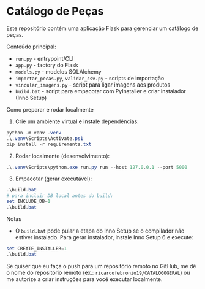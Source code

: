 # Catálogo de Peças

Este repositório contém uma aplicação Flask para gerenciar um catálogo de peças.

Conteúdo principal:
- `run.py` - entrypoint/CLI
- `app.py` - factory do Flask
- `models.py` - modelos SQLAlchemy
- `importar_pecas.py`, `validar_csv.py` - scripts de importação
- `vincular_imagens.py` - script para ligar imagens aos produtos
- `build.bat` - script para empacotar com PyInstaller e criar instalador (Inno Setup)

Como preparar e rodar localmente

1. Crie um ambiente virtual e instale dependências:

```powershell
python -m venv .venv
.\.venv\Scripts\Activate.ps1
pip install -r requirements.txt
```

2. Rodar localmente (desenvolvimento):

```powershell
.\.venv\Scripts\python.exe run.py run --host 127.0.0.1 --port 5000
```

3. Empacotar (gerar executável):

```powershell
.\build.bat
# para incluir DB local antes do build:
set INCLUDE_DB=1
.\build.bat
```

Notas
- O `build.bat` pode pular a etapa do Inno Setup se o compilador não estiver instalado. Para gerar instalador, instale Inno Setup 6 e execute:

```powershell
set CREATE_INSTALLER=1
.\build.bat
```

Se quiser que eu faça o push para um repositório remoto no GitHub, me dê o nome do repositório remoto (ex.: `ricardofebronio19/CATALOGOGERAL`) ou me autorize a criar instruções para você executar localmente.
